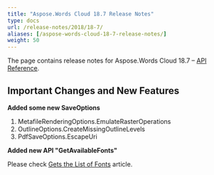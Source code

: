 ```yaml
---
title: "Aspose.Words Cloud 18.7 Release Notes"
type: docs
url: /release-notes/2018/18-7/
aliases: [/aspose-words-cloud-18-7-release-notes/]
weight: 50
---
```


The page contains release notes for Aspose.Words Cloud 18.7 – [API Reference](https://apireference.aspose.cloud/words/).

## Important Changes and New Features

**Added some new SaveOptions**

1. MetafileRenderingOptions.EmulateRasterOperations
1. OutlineOptions.CreateMissingOutlineLevels
1. PdfSaveOptions.EscapeUri

**Added new API "GetAvailableFonts"**

Please check [Gets the List of Fonts](/words/fonts/gets-the-list-of-fonts/) article.
